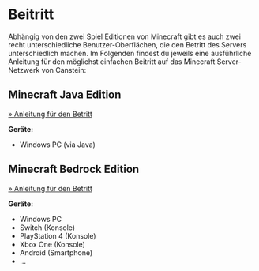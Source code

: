 # Beitritt

Abhängig von den zwei Spiel Editionen von Minecraft gibt es auch zwei recht unterschiedliche Benutzer-Oberflächen,
die den Betritt des Servers unterschiedlich machen. Im Folgenden findest du jeweils eine ausführliche Anleitung für
den möglichst einfachen Beitritt auf das Minecraft Server-Netzwerk von Canstein:

## Minecraft Java Edition

[» Anleitung für den Betritt](serverjoin-java.md)

**Geräte:**
- Windows PC (via Java)

## Minecraft Bedrock Edition

[» Anleitung für den Betritt](serverjoin-bedrock.md)

**Geräte:**
- Windows PC
- Switch (Konsole)
- PlayStation 4 (Konsole)
- Xbox One (Konsole)
- Android (Smartphone)
- …